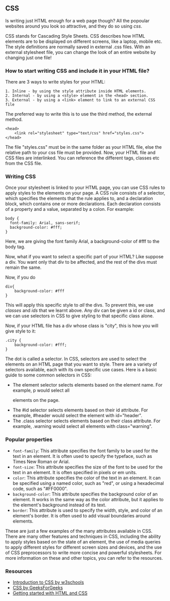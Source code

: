 
## CSS

Is writing just HTML enough for a web page though? All the popoular websites around you look so attractive, and they do so using *css*. 

CSS stands for Cascading Style Sheets. CSS describes how HTML elements are to be displayed on different screens, like a laptop, mobile etc. The style definitions are normally saved in external .css files. With an external stylesheet file, you can change the look of an entire website by changing just one file!


### How to start writing CSS and include it in your HTML file?

There are 3 ways to write styles for your HTML:

    1. Inline - by using the style attribute inside HTML elements.
    2. Internal - by using a <style> element in the <head> section.
    3. External - by using a <link> element to link to an external CSS file


The preferred way to write this is to use the third method, the external method.

```
<head>
    <link rel="stylesheet" type="text/css" href="styles.css">
</head>
```

The file "styles.css" must be in the same folder as your HTML file, else the relative path to your css file must be provided.
Now, your HTML file and CSS files are interlinked. You can reference the different tags, classes etc from the CSS file.

### Writing CSS
Once your stylesheet is linked to your HTML page, you can use CSS rules to apply styles to the elements on your page. A CSS rule consists of a selector, which specifies the elements that the rule applies to, and a declaration block, which contains one or more declarations. Each declaration consists of a property and a value, separated by a colon. For example:

```
body {
  font-family: Arial, sans-serif;
  background-color: #fff;
}
```

Here, we are giving the font family Arial, a background-color of #fff to the body tag. 

Now, what if you want to select a specific part of your HTML? Like suppose a div. You want only that div to be affected, and the rest of the divs must remain the same.

Now, if you do 

```
div{
    background-color: #fff
}
```
This will apply this specific style to *all* the divs. To prevent this, we use *classes* and *ids* that we learnt above.
Any div can be given a id or class, and we can use selectors in CSS to give styling to that specific class alone.

Now, if your HTML file has a div whose class is "city", this is how you will give style to it:

```
.city {
    background-color: #fff;
}
```

The dot is called a selector. In CSS, selectors are used to select the elements on an HTML page that you want to style. There are a variety of selectors available, each with its own specific use cases. Here is a basic guide to some common selectors in CSS:

- The element selector selects elements based on the element name. For example, p would select all <p> elements on the page.
- The #id selector selects elements based on their id attribute. For example, #header would select the element with id="header".
- The .class selector selects elements based on their class attribute. For example, .warning would select all elements with class="warning".

### Popular properties

- `font-family`: This attribute specifies the font family to be used for the text in an element. It is often used to specify the typeface, such as Times New Roman or Arial.
- `font-size`: This attribute specifies the size of the font to be used for the text in an element. It is often specified in pixels or em units.
- `color`: This attribute specifies the color of the text in an element. It can be specified using a named color, such as "red", or using a hexadecimal code, such as "#FF0000".
- `background-color`: This attribute specifies the background color of an element. It works in the same way as the color attribute, but it applies to the element's background instead of its text.
- `border`: This attribute is used to specify the width, style, and color of an element's border. It is often used to add visual boundaries around elements.

These are just a few examples of the many attributes available in CSS. There are many other features and techniques in CSS, including the ability to apply styles based on the state of an element, the use of media queries to apply different styles for different screen sizes and devices, and the use of CSS preprocessors to write more concise and powerful stylesheets. For more information on these and other topics, you can refer to the resources.

### Resources

- [Introduction to CSS by w3schools](https://www.w3schools.com/css/css_intro.asp)
- [CSS by GeeksForGeeks](https://www.geeksforgeeks.org/css/)
- [Getting started with HTML and CSS](https://www.learn-html.org/)